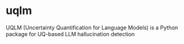 # uqlm
UQLM (Uncertainty Quantification for Language Models) is a Python package for UQ-based LLM hallucination detection
